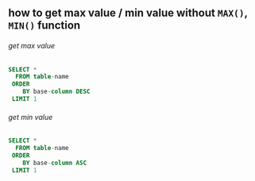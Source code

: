 ## how to get max value / min value without `MAX()`, `MIN()` function
###### get max value
```sql
SELECT *
  FROM table-name
 ORDER
    BY base-column DESC
 LIMIT 1
```
###### get min value
```sql
SELECT *
  FROM table-name
 ORDER
    BY base-column ASC
 LIMIT 1
```
